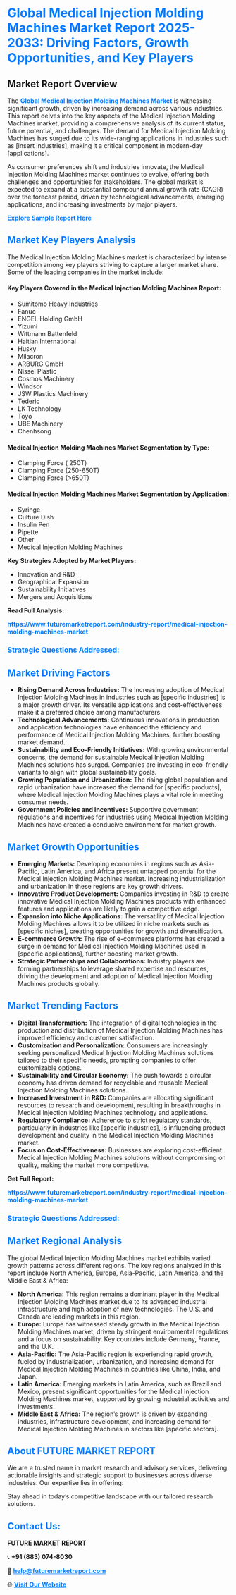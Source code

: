 <h1 style="color: #007BFF;">Global Medical Injection Molding Machines Market Report 2025-2033: Driving Factors, Growth Opportunities, and Key Players</h1>

<section id="overview">
<h2>Market Report Overview</h2>
<p>The <a href="https://www.futuremarketreport.com/industry-report/medical-injection-molding-machines-market" style="color: #007BFF; text-decoration: none;"><strong>Global Medical Injection Molding Machines Market</strong></a> is witnessing significant growth, driven by increasing demand across various industries. This report delves into the key aspects of the Medical Injection Molding Machines market, providing a comprehensive analysis of its current status, future potential, and challenges. The demand for Medical Injection Molding Machines has surged due to its wide-ranging applications in industries such as [insert industries], making it a critical component in modern-day [applications].</p>
<p>As consumer preferences shift and industries innovate, the Medical Injection Molding Machines market continues to evolve, offering both challenges and opportunities for stakeholders. The global market is expected to expand at a substantial compound annual growth rate (CAGR) over the forecast period, driven by technological advancements, emerging applications, and increasing investments by major players.</p>
</section>

<section id="overview">
<p><a href="https://www.futuremarketreport.com/request-sample/reportId=128733" style="color: #007BFF; text-decoration: none;"><strong>Explore Sample Report Here</strong></a></p>
</section>

<section id="key-players">
<h2 style="color: #007BFF;">Market Key Players Analysis</h2>
<p>The Medical Injection Molding Machines market is characterized by intense competition among key players striving to capture a larger market share. Some of the leading companies in the market include:</p>
<h4>Key Players Covered in the Medical Injection Molding Machines Report:</h4>
<ul><li>Sumitomo Heavy Industries</li><li>Fanuc</li><li>ENGEL Holding GmbH</li><li>Yizumi</li><li>Wittmann Battenfeld</li><li>Haitian International</li><li>Husky</li><li>Milacron</li><li>ARBURG GmbH</li><li>Nissei Plastic</li><li>Cosmos Machinery</li><li>Windsor</li><li>JSW Plastics Machinery</li><li>Tederic</li><li>LK Technology</li><li>Toyo</li><li>UBE Machinery</li><li>Chenhsong</li></ul>
<h4>Medical Injection Molding Machines Market Segmentation by Type:</h4>
<ul><li>Clamping Force ( 250T)</li><li>Clamping Force (250-650T)</li><li>Clamping Force (&gt;650T)</li></ul>

<h4>Medical Injection Molding Machines Market Segmentation by Application:</h4>
<ul><li>Syringe</li><li>Culture Dish</li><li>Insulin Pen</li><li>Pipette</li><li>Other</li><li>Medical Injection Molding Machines</li></ul>
<p><strong>Key Strategies Adopted by Market Players:</strong></p>
<ul>
<li>Innovation and R&D</li>
<li>Geographical Expansion</li>
<li>Sustainability Initiatives</li>
<li>Mergers and Acquisitions</li>
</ul>
</section>

<section>
<p><strong>Read Full Analysis: </strong></p><a href="https://www.futuremarketreport.com/industry-report/medical-injection-molding-machines-market" style="color: #007BFF; text-decoration: none;"><strong>https://www.futuremarketreport.com/industry-report/medical-injection-molding-machines-market</strong></a>
<h3 style="color: #007BFF;">Strategic Questions Addressed:</h3>
</section>

<section id="driving-factors">
<h2 style="color: #007BFF;">Market Driving Factors</h2>
<ul>
<li><strong>Rising Demand Across Industries:</strong> The increasing adoption of Medical Injection Molding Machines in industries such as [specific industries] is a major growth driver. Its versatile applications and cost-effectiveness make it a preferred choice among manufacturers.</li>
<li><strong>Technological Advancements:</strong> Continuous innovations in production and application technologies have enhanced the efficiency and performance of Medical Injection Molding Machines, further boosting market demand.</li>
<li><strong>Sustainability and Eco-Friendly Initiatives:</strong> With growing environmental concerns, the demand for sustainable Medical Injection Molding Machines solutions has surged. Companies are investing in eco-friendly variants to align with global sustainability goals.</li>
<li><strong>Growing Population and Urbanization:</strong> The rising global population and rapid urbanization have increased the demand for [specific products], where Medical Injection Molding Machines plays a vital role in meeting consumer needs.</li>
<li><strong>Government Policies and Incentives:</strong> Supportive government regulations and incentives for industries using Medical Injection Molding Machines have created a conducive environment for market growth.</li>
</ul>
</section>

<section id="growth-opportunities">
<h2 style="color: #007BFF;">Market Growth Opportunities</h2>
<ul>
<li><strong>Emerging Markets:</strong> Developing economies in regions such as Asia-Pacific, Latin America, and Africa present untapped potential for the Medical Injection Molding Machines market. Increasing industrialization and urbanization in these regions are key growth drivers.</li>
<li><strong>Innovative Product Development:</strong> Companies investing in R&D to create innovative Medical Injection Molding Machines products with enhanced features and applications are likely to gain a competitive edge.</li>
<li><strong>Expansion into Niche Applications:</strong> The versatility of Medical Injection Molding Machines allows it to be utilized in niche markets such as [specific niches], creating opportunities for growth and diversification.</li>
<li><strong>E-commerce Growth:</strong> The rise of e-commerce platforms has created a surge in demand for Medical Injection Molding Machines used in [specific applications], further boosting market growth.</li>
<li><strong>Strategic Partnerships and Collaborations:</strong> Industry players are forming partnerships to leverage shared expertise and resources, driving the development and adoption of Medical Injection Molding Machines products globally.</li>
</ul>
</section>

<section id="trending-factors">
<h2 style="color: #007BFF;">Market Trending Factors</h2>
<ul>
<li><strong>Digital Transformation:</strong> The integration of digital technologies in the production and distribution of Medical Injection Molding Machines has improved efficiency and customer satisfaction.</li>
<li><strong>Customization and Personalization:</strong> Consumers are increasingly seeking personalized Medical Injection Molding Machines solutions tailored to their specific needs, prompting companies to offer customizable options.</li>
<li><strong>Sustainability and Circular Economy:</strong> The push towards a circular economy has driven demand for recyclable and reusable Medical Injection Molding Machines solutions.</li>
<li><strong>Increased Investment in R&D:</strong> Companies are allocating significant resources to research and development, resulting in breakthroughs in Medical Injection Molding Machines technology and applications.</li>
<li><strong>Regulatory Compliance:</strong> Adherence to strict regulatory standards, particularly in industries like [specific industries], is influencing product development and quality in the Medical Injection Molding Machines market.</li>
<li><strong>Focus on Cost-Effectiveness:</strong> Businesses are exploring cost-efficient Medical Injection Molding Machines solutions without compromising on quality, making the market more competitive.</li>
</ul>
</section>

<section>
<p><strong>Get Full Report: </strong></p><a href="https://www.futuremarketreport.com/industry-report/medical-injection-molding-machines-market" style="color: #007BFF; text-decoration: none;"><strong>https://www.futuremarketreport.com/industry-report/medical-injection-molding-machines-market</strong></a>
<h3 style="color: #007BFF;">Strategic Questions Addressed:</h3>
</section>


<section id="regional-analysis">
<h2 style="color: #007BFF;">Market Regional Analysis</h2>
<p>The global Medical Injection Molding Machines market exhibits varied growth patterns across different regions. The key regions analyzed in this report include North America, Europe, Asia-Pacific, Latin America, and the Middle East & Africa:</p>
<ul>
<li><strong>North America:</strong> This region remains a dominant player in the Medical Injection Molding Machines market due to its advanced industrial infrastructure and high adoption of new technologies. The U.S. and Canada are leading markets in this region.</li>
<li><strong>Europe:</strong> Europe has witnessed steady growth in the Medical Injection Molding Machines market, driven by stringent environmental regulations and a focus on sustainability. Key countries include Germany, France, and the U.K.</li>
<li><strong>Asia-Pacific:</strong> The Asia-Pacific region is experiencing rapid growth, fueled by industrialization, urbanization, and increasing demand for Medical Injection Molding Machines in countries like China, India, and Japan.</li>
<li><strong>Latin America:</strong> Emerging markets in Latin America, such as Brazil and Mexico, present significant opportunities for the Medical Injection Molding Machines market, supported by growing industrial activities and investments.</li>
<li><strong>Middle East & Africa:</strong> The region’s growth is driven by expanding industries, infrastructure development, and increasing demand for Medical Injection Molding Machines in sectors like [specific sectors].</li>
</ul>
</section>

<footer>
<h2 style="color: #007BFF;">About FUTURE MARKET REPORT</h2>
<p>We are a trusted name in market research and advisory services, delivering actionable insights and strategic support to businesses across diverse industries. Our expertise lies in offering:</p>

<p>Stay ahead in today’s competitive landscape with our tailored research solutions.</p>

<h2 style="color: #007BFF;">Contact Us:</h2>
<p><strong>FUTURE MARKET REPORT</strong></p>
<p>📞 <strong>+91 (883) 074-8030</strong></p>
<p>📧 <strong><a href="mailto:help@futuremarketreport.com" style="color: #007BFF;">help@futuremarketreport.com</a></strong></p>
<p>🌐 <strong><a href="https://www.futuremarketreport.com/" style="color: #007BFF;">Visit Our Website</a></strong></p>
</footer>